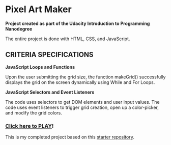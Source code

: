 # Pixel Art Maker
**Project created as part of the Udacity Introduction to Programming Nanodegree**

The entire project is done with HTML, CSS, and JavaScript.

## CRITERIA SPECIFICATIONS

**JavaScript Loops and Functions**

Upon the user submitting the grid size, the function makeGrid() successfully displays the grid on the screen dynamically using While and For Loops.

**JavaScript Selectors and Event Listeners**

The code uses selectors to get DOM elements and user input values. The code uses event listeners to trigger grid creation, open up a color-picker, and modify the grid colors.

### [](https://github.com/danieladeeri/Pixel-Art-Maker#click-here-to-play)[Click here to PLAY](https://danieladeeri.github.io/Pixel-Art-Maker/)!



This is my completed project based on this  [starter repository](https://github.com/udacity/project-pixel-art-maker-starter).
